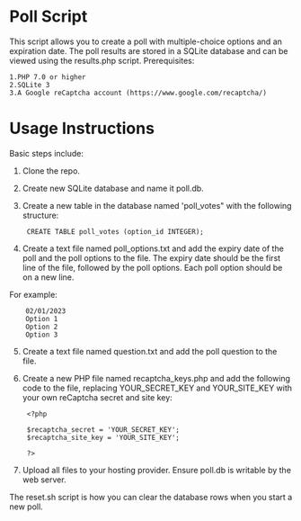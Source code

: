 # Poll Script

This script allows you to create a poll with multiple-choice options and an expiration date. The poll results are stored in a SQLite database and can be viewed using the results.php script.
Prerequisites:

    1.PHP 7.0 or higher
    2.SQLite 3
    3.A Google reCaptcha account (https://www.google.com/recaptcha/)
    
    
# Usage Instructions

Basic steps include:

1. Clone the repo.
2. Create new SQLite database and name it poll.db.
3. Create a new table in the database named 'poll_votes" with the following structure:

        CREATE TABLE poll_votes (option_id INTEGER);
  
4. Create a text file named poll_options.txt and add the expiry date of the poll and the poll options to the file. The expiry date should be the first line of the file, followed by the poll options. Each poll option should be on a new line.

For example:


        02/01/2023
        Option 1
        Option 2
        Option 3  
  

5. Create a text file named question.txt and add the poll question to the file.
6. Create a new PHP file named recaptcha_keys.php and add the following code to the file, replacing YOUR_SECRET_KEY and YOUR_SITE_KEY with your own reCaptcha secret and site key:

  
        <?php

        $recaptcha_secret = 'YOUR_SECRET_KEY';
        $recaptcha_site_key = 'YOUR_SITE_KEY';

        ?>

7. Upload all files to your hosting provider.  Ensure poll.db is writable by the web server.  

The reset.sh script is how you can clear the database rows when you start a new poll.

